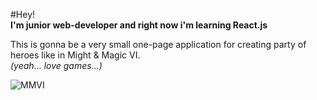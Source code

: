#Hey!<br>
**I'm junior web-developer and right now i'm learning React.js**

This is gonna be a very small one-page application for creating party of heroes like in Might & Magic VI. <br>
*(yeah... love games...)*

![MMVI](https://funkyimg.com/i/2Xi1m.jpg)
